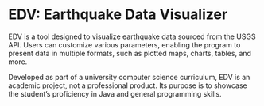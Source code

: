 # EDV: Earthquake Data Visualizer
EDV is a tool designed to visualize earthquake data sourced from the USGS API. Users can customize various parameters, enabling the program to present data in multiple formats, such as plotted maps, charts, tables, and more.

Developed as part of a university computer science curriculum, EDV is an academic project, not a professional product. Its purpose is to showcase the student’s proficiency in Java and general programming skills.
